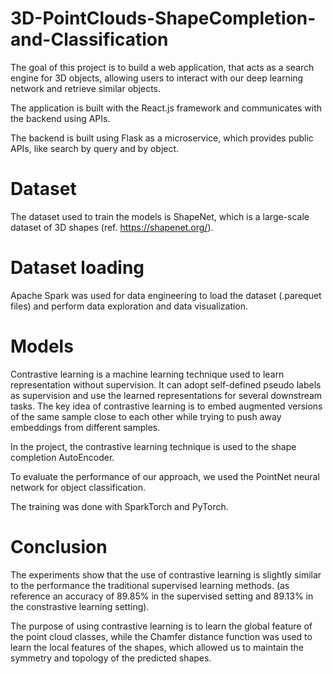 # 3D-PointClouds-ShapeCompletion-and-Classification

The goal of this project is to build a web application, that acts as a search engine for 3D objects, allowing users to interact with our deep learning network and retrieve similar objects.

The application is built with the React.js framework and communicates with the backend using APIs. 

The backend is built using Flask as a microservice, which provides public APIs, like search by query and by object.

# Dataset
The dataset used to train the models is ShapeNet, which is a large-scale dataset of 3D shapes (ref. https://shapenet.org/).

# Dataset loading
Apache Spark was used for data engineering to load the dataset (.parequet files) and perform data exploration and data visualization.

# Models

Contrastive learning is a machine learning technique used to learn representation without supervision.
It can adopt self-defined pseudo labels as supervision and use the learned representations for several downstream tasks.
The key idea of contrastive learning is to embed augmented versions of the same sample close to each other while trying to push away embeddings from different samples.

In the project, the contrastive learning technique is used to the shape completion AutoEncoder.

To evaluate the performance of our approach, we used the PointNet neural network for object classification. 

The training was done with SparkTorch and PyTorch. 

# Conclusion
The experiments show that the use of contrastive learning is slightly similar to the performance the traditional supervised learning methods. (as reference an accuracy of 89.85% in the supervised setting and 89.13% in the constrastive learning setting). 

The purpose of using contrastive learning is to learn the global feature of the point cloud classes, while the Chamfer distance function was used to learn the local features of the shapes, which allowed us to maintain the symmetry and topology of the predicted shapes.
